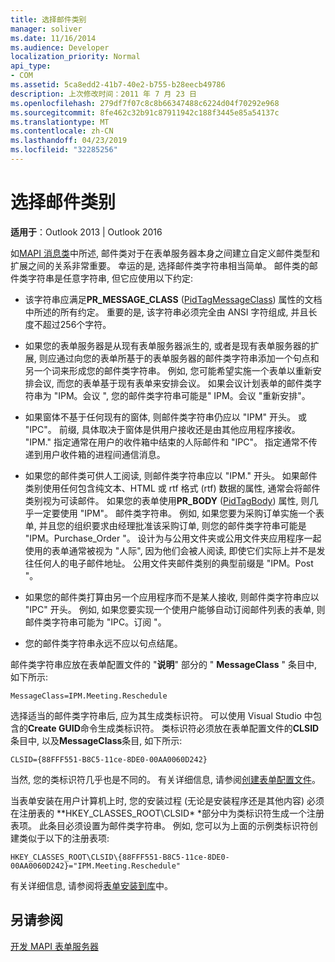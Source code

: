 ```yaml
---
title: 选择邮件类别
manager: soliver
ms.date: 11/16/2014
ms.audience: Developer
localization_priority: Normal
api_type:
- COM
ms.assetid: 5ca8edd2-41b7-40e2-b755-b28eecb49786
description: 上次修改时间：2011 年 7 月 23 日
ms.openlocfilehash: 279df7f07c8c8b66347488c6224d04f70292e968
ms.sourcegitcommit: 8fe462c32b91c87911942c188f3445e85a54137c
ms.translationtype: MT
ms.contentlocale: zh-CN
ms.lasthandoff: 04/23/2019
ms.locfileid: "32285256"
---
```

# <a name="choosing-a-message-class"></a>选择邮件类别

  
  
**适用于**：Outlook 2013 | Outlook 2016 
  
如[MAPI 消息类](mapi-message-classes.md)中所述, 邮件类对于在表单服务器本身之间建立自定义邮件类型和扩展之间的关系非常重要。 幸运的是, 选择邮件类字符串相当简单。 邮件类的邮件类字符串是任意字符串, 但它应使用以下约定:
  
- 该字符串应满足**PR_MESSAGE_CLASS** ([PidTagMessageClass](pidtagmessageclass-canonical-property.md)) 属性的文档中所述的所有约定。 重要的是, 该字符串必须完全由 ANSI 字符组成, 并且长度不超过256个字符。
    
- 如果您的表单服务器是从现有表单服务器派生的, 或者是现有表单服务器的扩展, 则应通过向您的表单所基于的表单服务器的邮件类字符串添加一个句点和另一个词来形成您的邮件类字符串。 例如, 您可能希望实施一个表单以重新安排会议, 而您的表单基于现有表单来安排会议。 如果会议计划表单的邮件类字符串为 "IPM。会议 ", 您的邮件类字符串可能是" IPM。会议 "重新安排"。
    
- 如果窗体不基于任何现有的窗体, 则邮件类字符串仍应以 "IPM" 开头。 或 "IPC"。 前缀, 具体取决于窗体是供用户接收还是由其他应用程序接收。 "IPM." 指定通常在用户的收件箱中结束的人际邮件和 "IPC"。 指定通常不传递到用户收件箱的进程间通信消息。
    
- 如果您的邮件类可供人工阅读, 则邮件类字符串应以 "IPM." 开头。 如果邮件类别使用任何包含纯文本、HTML 或 rtf 格式 (rtf) 数据的属性, 通常会将邮件类别视为可读邮件。 如果您的表单使用**PR_BODY** ([PidTagBody](pidtagbody-canonical-property.md)) 属性, 则几乎一定要使用 "IPM"。 邮件类字符串。 例如, 如果您要为采购订单实施一个表单, 并且您的组织要求由经理批准该采购订单, 则您的邮件类字符串可能是 "IPM。Purchase_Order "。 设计为与公用文件夹或公用文件夹应用程序一起使用的表单通常被视为 "人际", 因为他们会被人阅读, 即使它们实际上并不是发往任何人的电子邮件地址。 公用文件夹邮件类别的典型前缀是 "IPM。Post "。 
    
- 如果您的邮件类打算由另一个应用程序而不是某人接收, 则邮件类字符串应以 "IPC" 开头。 例如, 如果您要实现一个使用户能够自动订阅邮件列表的表单, 则邮件类字符串可能为 "IPC。订阅 "。
    
- 您的邮件类字符串永远不应以句点结尾。
    
邮件类字符串应放在表单配置文件的 "**说明**" 部分的 " **MessageClass** " 条目中, 如下所示: 
  
 `MessageClass=IPM.Meeting.Reschedule`
  
选择适当的邮件类字符串后, 应为其生成类标识符。 可以使用 Visual Studio 中包含的**Create GUID**命令生成类标识符。 类标识符必须放在表单配置文件的**CLSID**条目中, 以及**MessageClass**条目, 如下所示: 
  
 `CLSID={88FFF551-B8C5-11ce-8DE0-00AA0060D242}`
  
当然, 您的类标识符几乎也是不同的。 有关详细信息, 请参阅[创建表单配置文件](creating-a-form-configuration-file.md)。
  
当表单安装在用户计算机上时, 您的安装过程 (无论是安装程序还是其他内容) 必须在注册表的 **HKEY_CLASSES_ROOT\CLSID\* *部分中为类标识符生成一个注册表项。 此条目必须设置为邮件类字符串。 例如, 您可以为上面的示例类标识符创建类似于以下的注册表项: 
  
 `HKEY_CLASSES_ROOT\CLSID\{88FFF551-B8C5-11ce-8DE0-00AA0060D242}="IPM.Meeting.Reschedule"`
  
有关详细信息, 请参阅将[表单安装到库](installing-a-form-into-a-library.md)中。
  
## <a name="see-also"></a>另请参阅



[开发 MAPI 表单服务器](developing-mapi-form-servers.md)

